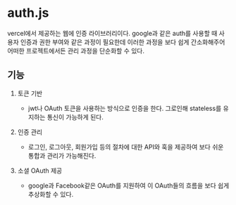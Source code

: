 # auth.js

vercel에서 제공하는 웹에 인증 라이브러리이다.
google과 같은 auth를 사용할 때 사용자 인증과 권한 부여와 같은 과정이 필요한데 이러한 과정을 보다 쉽게 간소화해주어 어떠한 프로젝트에서든 관리 과정을 단순화할 수 있다.

## 기능

1. 토큰 기반

    - jwt나 OAuth 토큰을 사용하는 방식으로 인증을 한다.
  그로인해 stateless를 유지하는 통신이 가능하게 된다.

2. 인증 관리

    - 로그인, 로그아웃, 회원가입 등의 절차에 대한 API와 훅을 제공하여 보다 쉬운 통합과 관리가 가능해진다.

3. 소셜 OAuth 제공

    - google과 Facebook같은 OAuth를 지원하여 이 OAuth들의 흐름을 보다 쉽게 추상화할 수 있다.

